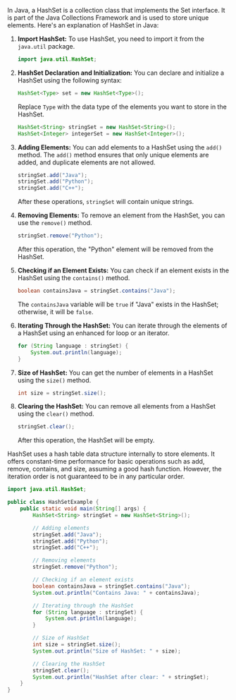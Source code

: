 In Java, a HashSet is a collection class that implements the Set interface. It is part of the Java Collections Framework and is used to store unique elements. Here's an explanation of HashSet in Java:

1. **Import HashSet:**
   To use HashSet, you need to import it from the `java.util` package.

   ```java
   import java.util.HashSet;
   ```

2. **HashSet Declaration and Initialization:**
   You can declare and initialize a HashSet using the following syntax:

   ```java
   HashSet<Type> set = new HashSet<Type>();
   ```

   Replace `Type` with the data type of the elements you want to store in the HashSet.

   ```java
   HashSet<String> stringSet = new HashSet<String>();
   HashSet<Integer> integerSet = new HashSet<Integer>();
   ```

3. **Adding Elements:**
   You can add elements to a HashSet using the `add()` method. The `add()` method ensures that only unique elements are added, and duplicate elements are not allowed.

   ```java
   stringSet.add("Java");
   stringSet.add("Python");
   stringSet.add("C++");
   ```

   After these operations, `stringSet` will contain unique strings.

4. **Removing Elements:**
   To remove an element from the HashSet, you can use the `remove()` method.

   ```java
   stringSet.remove("Python");
   ```

   After this operation, the "Python" element will be removed from the HashSet.

5. **Checking if an Element Exists:**
   You can check if an element exists in the HashSet using the `contains()` method.

   ```java
   boolean containsJava = stringSet.contains("Java");
   ```

   The `containsJava` variable will be `true` if "Java" exists in the HashSet; otherwise, it will be `false`.

6. **Iterating Through the HashSet:**
   You can iterate through the elements of a HashSet using an enhanced for loop or an iterator.

   ```java
   for (String language : stringSet) {
       System.out.println(language);
   }
   ```

7. **Size of HashSet:**
   You can get the number of elements in a HashSet using the `size()` method.

   ```java
   int size = stringSet.size();
   ```

8. **Clearing the HashSet:**
   You can remove all elements from a HashSet using the `clear()` method.

   ```java
   stringSet.clear();
   ```

   After this operation, the HashSet will be empty.

HashSet uses a hash table data structure internally to store elements. It offers constant-time performance for basic operations such as add, remove, contains, and size, assuming a good hash function. However, the iteration order is not guaranteed to be in any particular order.

```java
import java.util.HashSet;

public class HashSetExample {
    public static void main(String[] args) {
        HashSet<String> stringSet = new HashSet<String>();

        // Adding elements
        stringSet.add("Java");
        stringSet.add("Python");
        stringSet.add("C++");

        // Removing elements
        stringSet.remove("Python");

        // Checking if an element exists
        boolean containsJava = stringSet.contains("Java");
        System.out.println("Contains Java: " + containsJava);

        // Iterating through the HashSet
        for (String language : stringSet) {
            System.out.println(language);
        }

        // Size of HashSet
        int size = stringSet.size();
        System.out.println("Size of HashSet: " + size);

        // Clearing the HashSet
        stringSet.clear();
        System.out.println("HashSet after clear: " + stringSet);
    }
}
```